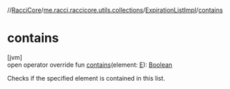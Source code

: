 //[RacciCore](../../../index.md)/[me.racci.raccicore.utils.collections](../index.md)/[ExpirationListImpl](index.md)/[contains](contains.md)

# contains

[jvm]\
open operator override fun [contains](contains.md)(element: [E](index.md)): [Boolean](https://kotlinlang.org/api/latest/jvm/stdlib/kotlin/-boolean/index.html)

Checks if the specified element is contained in this list.
